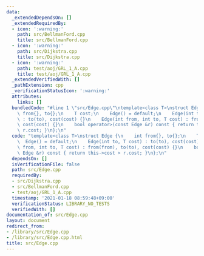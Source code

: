 ```yaml
---
data:
  _extendedDependsOn: []
  _extendedRequiredBy:
  - icon: ':warning:'
    path: src/BellmanFord.cpp
    title: src/BellmanFord.cpp
  - icon: ':warning:'
    path: src/Dijkstra.cpp
    title: src/Dijkstra.cpp
  - icon: ':warning:'
    path: test/aoj/GRL_1_A.cpp
    title: test/aoj/GRL_1_A.cpp
  _extendedVerifiedWith: []
  _pathExtension: cpp
  _verificationStatusIcon: ':warning:'
  attributes:
    links: []
  bundledCode: "#line 1 \"src/Edge.cpp\"\ntemplate<class T>\nstruct Edge {\n    int\
    \ from{}, to{};\n    T cost;\n    Edge() = default;\n    Edge(int to, T cost)\
    \ : to(to), cost(cost) {}\n    Edge(int from, int to, T cost) : from(from), to(to),\
    \ cost(cost) {}\n    bool operator>(const Edge &r) const { return this->cost >\
    \ r.cost; }\n};\n"
  code: "template<class T>\nstruct Edge {\n    int from{}, to{};\n    T cost;\n  \
    \  Edge() = default;\n    Edge(int to, T cost) : to(to), cost(cost) {}\n    Edge(int\
    \ from, int to, T cost) : from(from), to(to), cost(cost) {}\n    bool operator>(const\
    \ Edge &r) const { return this->cost > r.cost; }\n};\n"
  dependsOn: []
  isVerificationFile: false
  path: src/Edge.cpp
  requiredBy:
  - src/Dijkstra.cpp
  - src/BellmanFord.cpp
  - test/aoj/GRL_1_A.cpp
  timestamp: '2021-01-18 08:59:48+09:00'
  verificationStatus: LIBRARY_NO_TESTS
  verifiedWith: []
documentation_of: src/Edge.cpp
layout: document
redirect_from:
- /library/src/Edge.cpp
- /library/src/Edge.cpp.html
title: src/Edge.cpp
---
```

